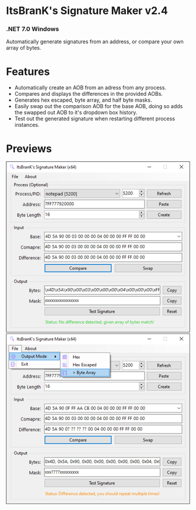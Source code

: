 # ItsBranK's Signature Maker v2.4
### .NET 7.0 Windows

Automatically generate signatures from an address, or compare your own array of bytes.

# Features

- Automatically create an AOB from an adress from any process.
- Compares and displays the differences in the provided AOBs.
- Generates hex escaped, byte array, and half byte masks.
- Easily swap out the comparison AOB for the base AOB, doing so adds the swapped out AOB to it's dropdown box history.
- Test out the generated signature when restarting different process instances.

# Previews

![](Previews/Preview_0.png?raw=true)
![](Previews/Preview_1.png?raw=true)